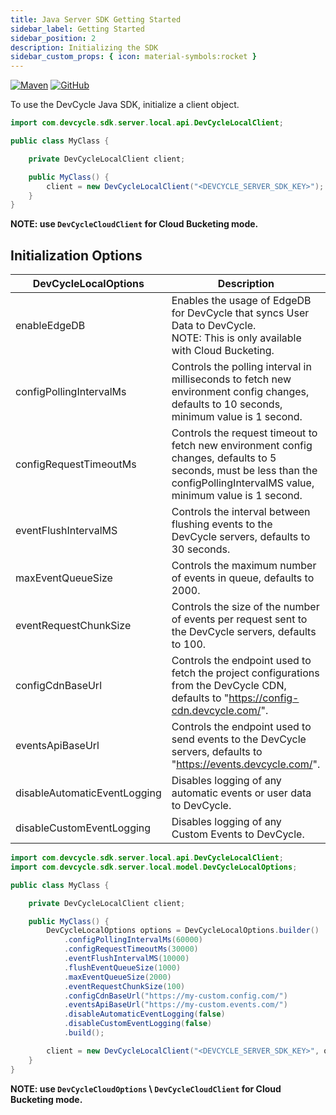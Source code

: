 ```yaml
---
title: Java Server SDK Getting Started
sidebar_label: Getting Started
sidebar_position: 2
description: Initializing the SDK
sidebar_custom_props: { icon: material-symbols:rocket }
---
```


[![Maven](https://badgen.net/maven/v/maven-central/com.devcycle/java-server-sdk)](https://search.maven.org/artifact/com.devcycle/java-server-sdk)
[![GitHub](https://img.shields.io/github/stars/devcyclehq/java-server-sdk.svg?style=social&label=Star&maxAge=2592000)](https://github.com/DevCycleHQ/java-server-sdk)

To use the DevCycle Java SDK, initialize a client object.

```java
import com.devcycle.sdk.server.local.api.DevCycleLocalClient;

public class MyClass {

    private DevCycleLocalClient client;

    public MyClass() {
        client = new DevCycleLocalClient("<DEVCYCLE_SERVER_SDK_KEY>");
    }
}
```

**NOTE: use `DevCycleCloudClient` for Cloud Bucketing mode.**

## Initialization Options

| DevCycleLocalOptions         | Description                                                                                                                                                                  |
| ---------------------------- | ---------------------------------------------------------------------------------------------------------------------------------------------------------------------------- |
| enableEdgeDB                 | Enables the usage of EdgeDB for DevCycle that syncs User Data to DevCycle. <br />NOTE: This is only available with Cloud Bucketing.                                          |
| configPollingIntervalMs      | Controls the polling interval in milliseconds to fetch new environment config changes, defaults to 10 seconds, minimum value is 1 second.                                    |
| configRequestTimeoutMs       | Controls the request timeout to fetch new environment config changes, defaults to 5 seconds, must be less than the configPollingIntervalMS value, minimum value is 1 second. |
| eventFlushIntervalMS         | Controls the interval between flushing events to the DevCycle servers, defaults to 30 seconds.                                                                               |
| maxEventQueueSize            | Controls the maximum number of events in queue, defaults to 2000.                                                                                                            |
| eventRequestChunkSize        | Controls the size of the number of events per request sent to the DevCycle servers, defaults to 100.                                                                         |
| configCdnBaseUrl             | Controls the endpoint used to fetch the project configurations from the DevCycle CDN, defaults to "https://config-cdn.devcycle.com/".                                        |
| eventsApiBaseUrl             | Controls the endpoint used to send events to the DevCycle servers, defaults to "https://events.devcycle.com/".                                                               |
| disableAutomaticEventLogging | Disables logging of any automatic events or user data to DevCycle.                                                                                                           |
| disableCustomEventLogging    | Disables logging of any Custom Events to DevCycle.                                                                                                                           |

```java
import com.devcycle.sdk.server.local.api.DevCycleLocalClient;
import com.devcycle.sdk.server.local.model.DevCycleLocalOptions;

public class MyClass {

    private DevCycleLocalClient client;

    public MyClass() {
        DevCycleLocalOptions options = DevCycleLocalOptions.builder()
            .configPollingIntervalMs(60000)
            .configRequestTimeoutMs(30000)
            .eventFlushIntervalMS(10000)
            .flushEventQueueSize(1000)
            .maxEventQueueSize(2000)
            .eventRequestChunkSize(100)
            .configCdnBaseUrl("https://my-custom.config.com/")
            .eventsApiBaseUrl("https://my-custom.events.com/")
            .disableAutomaticEventLogging(false)
            .disableCustomEventLogging(false)
            .build();

        client = new DevCycleLocalClient("<DEVCYCLE_SERVER_SDK_KEY>", options);
    }
}
```

**NOTE: use `DevCycleCloudOptions` \ `DevCycleCloudClient` for Cloud Bucketing mode.**
